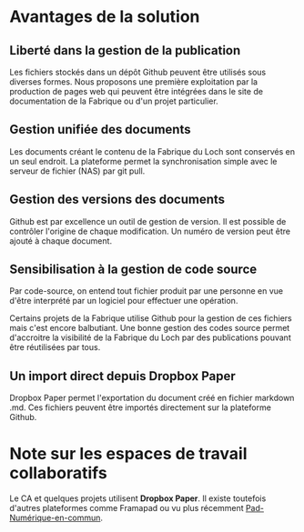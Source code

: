 # Avantages de la solution

## Liberté dans la gestion de la publication
Les fichiers stockés dans un dépôt Github peuvent être utilisés sous diverses formes.
Nous proposons une première exploitation par la production de pages web qui peuvent être
intégrées dans le site de documentation de la Fabrique ou d'un projet particulier.

## Gestion unifiée des documents
Les documents créant le contenu de la Fabrique du Loch sont conservés en un seul endroit.
La plateforme permet la synchronisation simple avec le serveur de fichier (NAS) par git pull.

## Gestion des versions des documents
Github est par excellence un outil de gestion de version. Il est possible de contrôler l'origine
de chaque modification. Un numéro de version peut être ajouté à chaque document.

## Sensibilisation à la gestion de code source
Par code-source, on entend tout fichier produit par une personne en vue d'être interprété
par un logiciel pour effectuer une opération.

Certains projets de la Fabrique utilise Github pour la gestion de ces fichiers mais
c'est encore balbutiant. Une bonne gestion des codes source permet d'accroitre la visibilité
de la Fabrique du Loch par des publications pouvant être réutilisées par tous.

## Un import direct depuis Dropbox Paper
Dropbox Paper permet l'exportation du document créé en fichier markdown .md.
Ces fichiers peuvent être importés directement sur la plateforme Github.

# Note sur les espaces de travail collaboratifs
Le CA et quelques projets utilisent **Dropbox Paper**.
Il existe toutefois d'autres plateformes comme Framapad ou vu plus récemment
[Pad-Numérique-en-commun](https://pad.numerique-en-commun.fr/).
